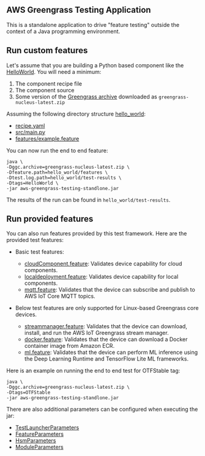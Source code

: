 ## AWS Greengrass Testing Application

This is a standalone application to drive "feature testing" outside the
context of a Java programming environment.

## Run custom features

Let's assume that you are building a Python based component like the
[HelloWorld][1]. You will need a minimum:

1. The component recipe file
2. The component source
3. Some version of the [Greengrass archive][2] downloaded as `greengrass-nucleus-latest.zip`

Assuming the following directory structure [hello_world](hello_world):

- [recipe.yaml](hello_world/recipe.yaml)
- [src/main.py](hello_world/src/main.py)
- [features/example.feature](hello_world/features/example.feature)

You can now run the end to end feature:

```
java \
-Dggc.archive=greengrass-nucleus-latest.zip \
-Dfeature.path=hello_world/features \
-Dtest.log.path=hello_world/test-results \
-Dtags=HelloWorld \
-jar aws-greengrass-testing-standlone.jar
```

The results of the run can be found in `hello_world/test-results`.

## Run provided features
You can also run features provided by this test framework. Here are the provided test features: 
- Basic test features:
  - [cloudComponent.feature](../aws-greengrass-testing-features/aws-greengrass-testing-features-cloudcomponent/src/main/resources/greengrass/features/cloudComponent.feature): Validates device capability for cloud components. 
  - [localdeployment.feature](../aws-greengrass-testing-features/aws-greengrass-testing-features-localdeployment/src/main/resources/greengrass/features/localdeployment.feature): Validates device capability for local components.
  - [mqtt.feature](../aws-greengrass-testing-features/aws-greengrass-testing-features-mqtt/src/main/resources/greengrass/features/mqtt.feature): Validates that the device can subscribe and publish to AWS IoT Core MQTT topics.



- Below test features are only supported for Linux-based Greengrass core devices.
  - [streammanager.feature](../aws-greengrass-testing-features/aws-greengrass-testing-features-streammanager/src/main/resources/greengrass/features/streammanager.feature): Validates that the device can download, install, and run the AWS IoT Greengrass stream manager.
  - [docker.feature](../aws-greengrass-testing-features/aws-greengrass-testing-features-docker/src/main/resources/greengrass/features/docker.feature): Validates that the device can download a Docker container image from Amazon ECR.
  - [ml.feature](../aws-greengrass-testing-features/aws-greengrass-testing-features-ml/src/main/resources/greengrass/features/ml.feature): Validates that the device can perform ML inference using the Deep Learning Runtime and TensorFlow Lite ML frameworks.

Here is an example on running the end to end test for OTFStable tag:
```
java \
-Dggc.archive=greengrass-nucleus-latest.zip \
-Dtags=OTFStable
-jar aws-greengrass-testing-standlone.jar
```

There are also additional parameters can be configured when executing the jar:
- [TestLauncherParameters](../aws-greengrass-testing-launcher/src/main/java/com/aws/greengrass/testing/launcher/TestLauncherParameters.java)
- [FeatureParameters](../aws-greengrass-testing-features/aws-greengrass-testing-features-api/src/main/java/com/aws/greengrass/testing/modules/FeatureParameters.java)
- [HsmParameters](../aws-greengrass-testing-features/aws-greengrass-testing-features-api/src/main/java/com/aws/greengrass/testing/modules/HsmParameters.java)
- [ModuleParameters](../aws-greengrass-testing-modules/src/main/java/com/aws/greengrass/testing/modules/ModuleParameters.java)

[1]: https://docs.aws.amazon.com/greengrass/v2/developerguide/create-components.html#develop-component
[2]: https://d2s8p88vqu9w66.cloudfront.net/releases/greengrass-nucleus-latest.zip
